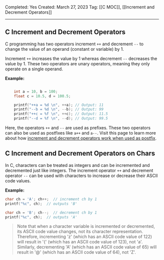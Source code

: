 Completed: Yes
Created: March 27, 2023
Tag: [[C MOC]], [[Increment and Decrement Operators]]

---
## C Increment and Decrement Operators 

C programming has two operators increment `++` and decrement `--` to change the value of an operand (constant or variable) by 1.

Increment `++` increases the value by 1 whereas decrement `--` decreases the value by 1. These two operators are unary operators, meaning they only operate on a single operand.

**Example:**
```c

    int a = 10, b = 100;
    float c = 10.5, d = 100.5;

    printf("++a = %d \n", ++a); // Output: 11
    printf("--b = %d \n", --b); // Output: 99
    printf("++c = %f \n", ++c); // Output: 11.5
    printf("--d = %f \n", --d); // Output: 99.5

```

Here, the operators `++` and `--` are used as prefixes. These two operators can also be used as postfixes like `a++` and `a--`. Visit this page to learn more about how [increment and decrement operators work when used as postfix](https://www.programiz.com/article/increment-decrement-operator-difference-prefix-postfix "Increment Operator as postfix").

## C Increment and Decrement Operators  on Chars
In C, characters can be treated as integers and can be incremented and decremented just like integers. The increment operator `++` and decrement operator `--` can be used with characters to increase or decrease their ASCII code values.

**Example:**
```c
char ch = 'A'; ch++;  // increment ch by 1 
printf("%c", ch);  // outputs 'B'
```

```c
char ch = 'B'; ch--;  // decrement ch by 1 
printf("%c", ch);  // outputs 'A'
```


>Note that when a character variable is incremented or decremented, its ASCII code value changes, not its character representation. Therefore, incrementing 'z' (which has an ASCII code value of 122) will result in '{' (which has an ASCII code value of 123), not 'a'. Similarly, decrementing 'A' (which has an ASCII code value of 65) will result in '@' (which has an ASCII code value of 64), not 'Z'.